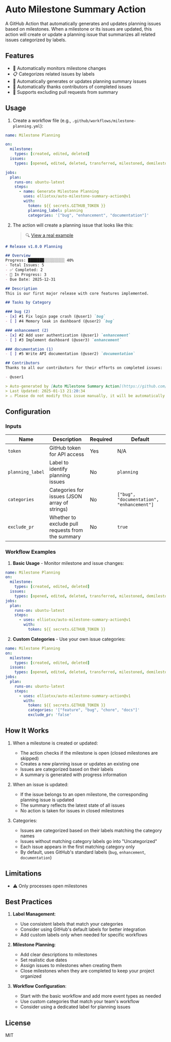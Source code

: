 # Auto Milestone Summary Action

A GitHub Action that automatically generates and updates planning issues based on milestones. When a milestone or its issues are updated, this action will create or update a planning issue that summarizes all related issues categorized by labels.

## Features

- 🔄 Automatically monitors milestone changes
- 📋 Categorizes related issues by labels
- 📝 Automatically generates or updates planning summary issues
- 🙏 Automatically thanks contributors of completed issues
- 🎯 Supports excluding pull requests from summary

## Usage

1. Create a workflow file (e.g., `.github/workflows/milestone-planning.yml`):

```yaml
name: Milestone Planning

on:
  milestone:
    types: [created, edited, deleted]
  issues:
    types: [opened, edited, deleted, transferred, milestoned, demilestoned]

jobs:
  plan:
    runs-on: ubuntu-latest
    steps:
      - name: Generate Milestone Planning
        uses: elliotxx/auto-milestone-summary-action@v1
        with:
          token: ${{ secrets.GITHUB_TOKEN }}
          planning_label: planning
          categories: '["bug", "enhancement", "documentation"]'
```

2. The action will create a planning issue that looks like this:
   > 🔍 [View a real example](https://github.com/KusionStack/karpor/issues/721)

```markdown
# Release v1.0.0 Planning

## Overview
Progress: ███████░░░░░░░░░ 40%
- Total Issues: 5
- ✅ Completed: 2
- 🚧 In Progress: 3
- Due Date: 2025-12-31

## Description
This is our first major release with core features implemented.

## Tasks by Category

### bug (2)
- [x] #1 Fix login page crash (@user1) `bug`
- [ ] #4 Memory leak in dashboard (@user2) `bug`

### enhancement (2)
- [x] #2 Add user authentication (@user1) `enhancement`
- [ ] #3 Implement dashboard (@user3) `enhancement`

### documentation (1)
- [ ] #5 Write API documentation (@user2) `documentation`

## Contributors
Thanks to all our contributors for their efforts on completed issues:

- @user1

> Auto-generated by [Auto Milestone Summary Action](https://github.com/marketplace/actions/auto-milestone-summary-action)
> Last Updated: 2025-01-13 21:20:34
> ⚠️ Please do not modify this issue manually, it will be automatically updated.
```

## Configuration

### Inputs

| Name | Description | Required | Default |
|------|-------------|----------|---------|
| `token` | GitHub token for API access | Yes | N/A |
| `planning_label` | Label to identify planning issues | No | `planning` |
| `categories` | Categories for issues (JSON array of strings) | No | `["bug", "documentation", "enhancement"]` |
| `exclude_pr` | Whether to exclude pull requests from the summary | No | `true` |

### Workflow Examples

1. **Basic Usage** - Monitor milestone and issue changes:
```yaml
name: Milestone Planning
on:
  milestone:
    types: [created, edited, deleted]
  issues:
    types: [opened, edited, deleted, transferred, milestoned, demilestoned]
jobs:
  plan:
    runs-on: ubuntu-latest
    steps:
      - uses: elliotxx/auto-milestone-summary-action@v1
        with:
          token: ${{ secrets.GITHUB_TOKEN }}
```

2. **Custom Categories** - Use your own issue categories:
```yaml
name: Milestone Planning
on:
  milestone:
    types: [created, edited, deleted]
  issues:
    types: [opened, edited, deleted, transferred, milestoned, demilestoned]
jobs:
  plan:
    runs-on: ubuntu-latest
    steps:
      - uses: elliotxx/auto-milestone-summary-action@v1
        with:
          token: ${{ secrets.GITHUB_TOKEN }}
          categories: '["feature", "bug", "chore", "docs"]'
          exclude_pr: 'false'
```

## How It Works

1. When a milestone is created or updated:
   - The action checks if the milestone is open (closed milestones are skipped)
   - Creates a new planning issue or updates an existing one
   - Issues are categorized based on their labels
   - A summary is generated with progress information

2. When an issue is updated:
   - If the issue belongs to an open milestone, the corresponding planning issue is updated
   - The summary reflects the latest state of all issues
   - No action is taken for issues in closed milestones

3. Categories:
   - Issues are categorized based on their labels matching the category names
   - Issues without matching category labels go into "Uncategorized"
   - Each issue appears in the first matching category only
   - By default, uses GitHub's standard labels (`bug`, `enhancement`, `documentation`)

## Limitations

- ⚠️ Only processes open milestones

## Best Practices

1. **Label Management**:
   - Use consistent labels that match your categories
   - Consider using GitHub's default labels for better integration
   - Add custom labels only when needed for specific workflows

2. **Milestone Planning**:
   - Add clear descriptions to milestones
   - Set realistic due dates
   - Assign issues to milestones when creating them
   - Close milestones when they are completed to keep your project organized

3. **Workflow Configuration**:
   - Start with the basic workflow and add more event types as needed
   - Use custom categories that match your team's workflow
   - Consider using a dedicated label for planning issues

## License

MIT
